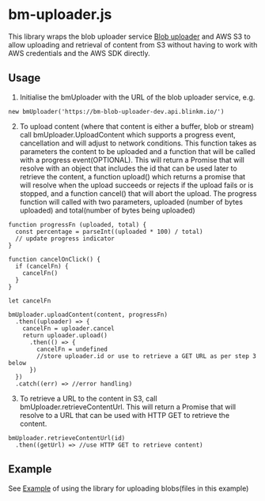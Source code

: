 # bm-uploader.js

This library wraps the blob uploader service [Blob uploader](https://github.com/blinkmobile/blob-uploader) and AWS S3 to allow uploading and retrieval of content from S3 without having to work with AWS credentials and the AWS SDK directly.

## Usage
1.  Initialise the bmUploader with the URL of the blob uploader service, e.g. 
```
new bmUploader('https://bm-blob-uploader-dev.api.blinkm.io/')
```
2.  To upload content (where that content is either a buffer, blob or stream) call bmUploader.UploadContent which supports a progress event, cancellation and will adjust to network conditions. This function takes as parameters the content to be uploaded and a function that will be called with a progress event(OPTIONAL). This will return a Promise that will resolve with an object that includes the id that can be used later to retrieve the content, a function upload() which returns a promise that will resolve when the upload succeeds or rejects if the upload fails or is stopped, and a function cancel() that will abort the upload. The progress function will called with two parameters, uploaded (number of bytes uploaded) and total(number of bytes being uploaded) 
```
function progressFn (uploaded, total) {
  const percentage = parseInt((uploaded * 100) / total)
  // update progress indicator
}

function cancelOnClick() {
  if (cancelFn) {
    cancelFn()
  }
}

let cancelFn

bmUploader.uploadContent(content, progressFn)
  .then((uploader) => {
    cancelFn = uploader.cancel
    return uploader.upload()
      .then(() => {
        cancelFn = undefined
        //store uploader.id or use to retrieve a GET URL as per step 3 below
      })
  })
  .catch((err) => //error handling)
```
3.  To retrieve a URL to the content in S3, call bmUploader.retrieveContentUrl. This will return a Promise that will resolve to a URL that can be used with HTTP GET to retrieve the content.
```
bmUploader.retrieveContentUrl(id)
  .then((getUrl) => //use HTTP GET to retrieve content)
```

## Example
See [Example](../example/index.html) of using the library for uploading blobs(files in this example)
